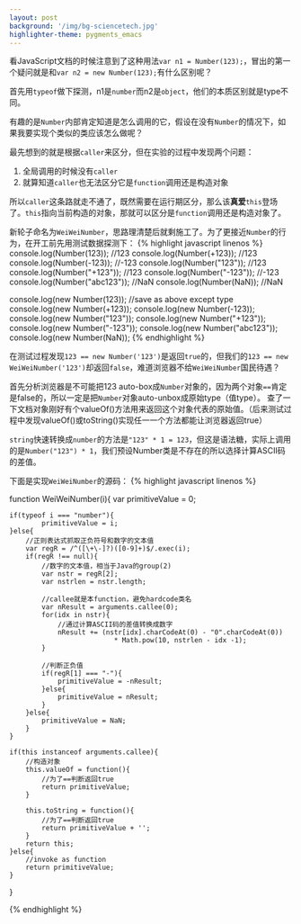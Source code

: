 ```yaml
---
layout: post
background: '/img/bg-sciencetech.jpg'
highlighter-theme: pygments_emacs
---
```


看JavaScript文档的时候注意到了这种用法`var n1 = Number(123);`，冒出的第一个疑问就是和`var n2 = new Number(123);`有什么区别呢？

首先用`typeof`做下探测，n1是`number`而n2是`object`，他们的本质区别就是type不同。

有趣的是`Number`内部肯定知道是怎么调用的它，假设在没有`Number`的情况下，如果我要实现个类似的类应该怎么做呢？

最先想到的就是根据`caller`来区分，但在实验的过程中发现两个问题：
1. 全局调用的时候没有`caller`
1. 就算知道`caller`也无法区分它是`function`调用还是构造对象

所以`caller`这条路就走不通了，既然需要在运行期区分，那么该**真爱**`this`登场了。`this`指向当前构造的对象，那就可以区分是`function`调用还是构造对象了。

新轮子命名为`WeiWeiNumber`，思路理清楚后就剩施工了。为了更接近`Number`的行为，在开工前先用测试数据探测下：
{% highlight javascript linenos %}
console.log(Number(123));      //123
console.log(Number(+123));     //123
console.log(Number(-123));     //-123
console.log(Number("123"));    //123
console.log(Number("+123"));   //123
console.log(Number("-123"));   //-123
console.log(Number("abc123")); //NaN
console.log(Number(NaN));      //NaN

console.log(new Number(123)); //save as above except type
console.log(new Number(+123));
console.log(new Number(-123));
console.log(new Number("123"));
console.log(new Number("+123"));
console.log(new Number("-123"));
console.log(new Number("abc123"));
console.log(new Number(NaN));
{% endhighlight %}

在测试过程发现`123 == new Number('123')`是返回`true`的，但我们的`123 == new WeiWeiNumber('123')`却返回`false`，难道浏览器不给`WeiWeiNumber`国民待遇？

首先分析浏览器是不可能把123 auto-box成`Number`对象的，因为两个对象`==`肯定是false的，所以一定是把`Number`对象auto-unbox成原始type（值type）。 查了一下文档对象刚好有个valueOf()方法用来返回这个对象代表的原始值。（后来测试过程中发现valueOf()或toString()实现任一一个方法都能让浏览器返回true）

`string`快速转换成`number`的方法是`"123" * 1 = 123`，但这是语法糖，实际上调用的是`Number("123") * 1`，我们预设Number类是不存在的所以选择计算ASCII码的差值。

下面是实现`WeiWeiNumber`的源码：
{% highlight javascript linenos %}

function WeiWeiNumber(i){
    var primitiveValue = 0;
    
    if(typeof i === "number"){
            primitiveValue = i;
    }else{
        //正则表达式抓取正负符号和数字的文本值
        var regR = /^([\+\-]?)([0-9]+)$/.exec(i);
        if(regR !== null){
            //数字的文本值，相当于Java的group(2)
            var nstr = regR[2];
            var nstrlen = nstr.length;
            
            //callee就是本function，避免hardcode类名
            var nResult = arguments.callee(0);
            for(idx in nstr){
                //通过计算ASCII码的差值转换成数字
                nResult += (nstr[idx].charCodeAt(0) - "0".charCodeAt(0)) 
                              * Math.pow(10, nstrlen - idx -1);
            }
            
            //判断正负值
            if(regR[1] === "-"){
                primitiveValue = -nResult;
            }else{
                primitiveValue = nResult;
            }
        }else{
            primitiveValue = NaN;
        }
    }
    
    if(this instanceof arguments.callee){
        //构造对象
        this.valueOf = function(){
            //为了==判断返回true
            return primitiveValue;
        }
        
        this.toString = function(){
            //为了==判断返回true
            return primitiveValue + '';
        }
        return this;
    }else{
        //invoke as function
        return primitiveValue;
    }
}

{% endhighlight %}